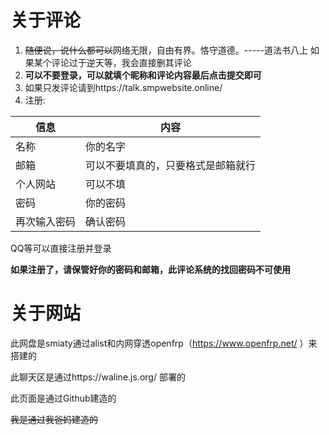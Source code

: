 # 关于评论

1. ~~随便说，说什么都可以~~网络无限，自由有界。恪守道德。-----道法书八上  如果某个评论过于逆天等，我会直接删其评论
2. **可以不要登录，可以就填个昵称和评论内容最后点击提交即可**
3. 如果只发评论请到https://talk.smpwebsite.online/
4. 注册:

| 信息 | 内容 |
| ----- | ----- |
| 名称 | 你的名字 |
| 邮箱 | 可以不要填真的，只要格式是邮箱就行 |
| 个人网站 | 可以不填 |
| 密码 | 你的密码 |
| 再次输入密码 | 确认密码 |

QQ等可以直接注册并登录

**如果注册了，请保管好你的密码和邮箱，此评论系统的找回密码不可使用**

# 关于网站
此网盘是smiaty通过alist和内网穿透openfrp（https://www.openfrp.net/ ）来搭建的

此聊天区是通过https://waline.js.org/ 部署的

此页面是通过Github建造的

~~我是通过我爸妈建造的~~
